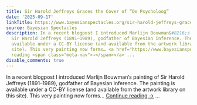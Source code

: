 ```yaml
---
title: Sir Harold Jeffreys Graces the Cover of “De Psycholoog”
date: '2025-09-17'
linkTitle: https://www.bayesianspectacles.org/sir-harold-jeffreys-graces-the-cover-of-de-psycholoog/
source: Bayesian Spectacles
description: In a recent blogpost I introduced Marlijn Bouwman&#8216;s painting of
  Sir Harold Jeffreys (1891–1989), godfather of Bayesian inference. The painting is
  available under a CC-BY license (and available from the artwork library on this
  site). This very painting now forms… <a href="https://www.bayesianspectacles.org/sir-harold-jeffreys-graces-the-cover-of-de-psycholoog/">Continue
  reading <span class="meta-nav">→</span></a> ...
disable_comments: true
---
```

In a recent blogpost I introduced Marlijn Bouwman&#8216;s painting of Sir Harold Jeffreys (1891–1989), godfather of Bayesian inference. The painting is available under a CC-BY license (and available from the artwork library on this site). This very painting now forms… <a href="https://www.bayesianspectacles.org/sir-harold-jeffreys-graces-the-cover-of-de-psycholoog/">Continue reading <span class="meta-nav">→</span></a> ...
